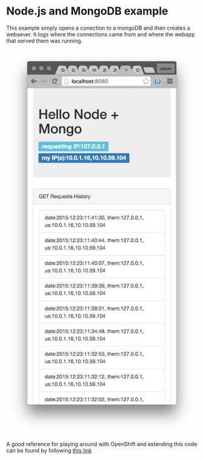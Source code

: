 # Node.js and MongoDB example
This example simply opens a conection to a mongoDB and then creates a websever.  It logs where the connections came from and where the webapp that served them was running.

![Screenshot](./.screens/screenshot.png?raw=true)

A good reference for playing around with OpenShift and extending this code can be found by following [this link][1]

[1]: http://training.runcloudrun.com/roadshow/07-databases.md.html
